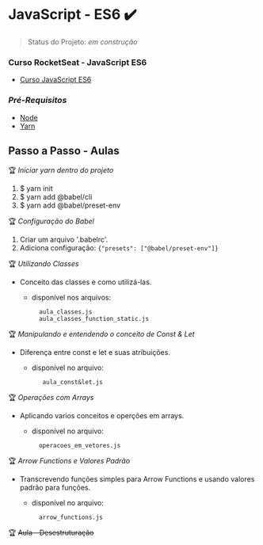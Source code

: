 # JavaScript - ES6 :heavy_check_mark:
> Status do Projeto: *em construção* 

### Curso RocketSeat - JavaScript ES6
  - [Curso JavaScript ES6](https://skylab.rocketseat.com.br/node/curso-java-script-es-6/)
### *Pré-Requisitos*

  - [Node](https://nodejs.org/en/download/)
  - [Yarn](https://classic.yarnpkg.com/pt-BR/docs/install)

## Passo a Passo - Aulas

:trophy: *Iniciar yarn dentro do projeto*

1. $ yarn init
2. $ yarn add @babel/cli
3. $ yarn add @babel/preset-env

:trophy: *Configuração do Babel*

  1. Criar um arquivo '.babelrc'.
  2. Adiciona configuração:
     ``` {"presets": ["@babel/preset-env"]} ```

:trophy: *Utilizando Classes*

- Conceito das classes e como utilizá-las.

  - disponível nos arquivos:

    ```
      aula_classes.js
      aula_classes_function_static.js
    ```

:trophy: *Manipulando e entendendo o conceito de Const & Let*

 - Diferença entre const e let e suas atribuições.

   - disponível no arquivo:
     ```
        aula_const&let.js
     ```

:trophy: *Operações com Arrays*

- Aplicando varios conceitos e operções em arrays.
  - disponível no arquivo:

    ```
      operacoes_em_vetores.js
    ```

:trophy: *Arrow Functions e Valores Padrão*

- Transcrevendo funções simples para Arrow Functions e usando valores padrão para funções.

  - disponível no arquivo:

    ```
      arrow_functions.js
    ```

:trophy: ~~Aula - Desestruturação~~

